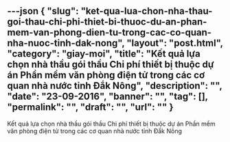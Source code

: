 ---json
{
    "slug": "ket-qua-lua-chon-nha-thau-goi-thau-chi-phi-thiet-bi-thuoc-du-an-phan-mem-van-phong-dien-tu-trong-cac-co-quan-nha-nuoc-tinh-dak-nong",
    "layout": "post.html",
    "category": "giay-moi",
    "title": "Kết quả lựa chọn nhà thầu gói thầu Chi phí thiết bị thuộc dự án Phần mềm văn phòng điện tử trong các cơ quan nhà nước tỉnh Đắk Nông",
    "description": "",
    "date": "23-09-2016",
    "banner": "",
    "tag": [],
    "permalink": "",
    "draft": "",
    "url": ""
}
---
Kết quả lựa chọn nhà thầu gói thầu Chi phí thiết bị thuộc dự án Phần mềm văn phòng điện tử trong các cơ quan nhà nước tỉnh Đắk Nông